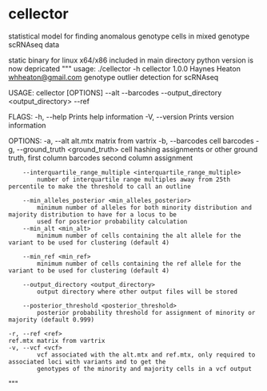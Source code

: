 # cellector
statistical model for finding anomalous genotype cells in mixed genotype scRNAseq data

static binary for linux x64/x86 included in main directory
python version is now depricated
"""
usage: ./cellector -h
cellector 1.0.0
Haynes Heaton <whheaton@gmail.com>
genotype outlier detection for scRNAseq

USAGE:
    cellector [OPTIONS] --alt <alt> --barcodes <barcodes> --output_directory <output_directory> --ref <ref>

FLAGS:
    -h, --help       Prints help information
    -V, --version    Prints version information

OPTIONS:
    -a, --alt <alt>                                                      alt.mtx matrix from vartrix
    -b, --barcodes <barcodes>                                            cell barcodes
    -g, --ground_truth <ground_truth>
            cell hashing assignments or other ground truth, first column barcodes second column assignment

        --interquartile_range_multiple <interquartile_range_multiple>
            number of interquartile range multiples away from 25th percentile to make the threshold to call an outline

        --min_alleles_posterior <min_alleles_posterior>
            minimum number of alleles for both minority distribution and majority distribution to have for a locus to be
            used for posterior probability calculation
        --min_alt <min_alt>
            minimum number of cells containing the alt allele for the variant to be used for clustering (default 4)

        --min_ref <min_ref>
            minimum number of cells containing the ref allele for the variant to be used for clustering (default 4)

        --output_directory <output_directory>
            output directory where other output files will be stored

        --posterior_threshold <posterior_threshold>
            posterior probability threshold for assignment of minority or majority (default 0.999)

    -r, --ref <ref>                                                      ref.mtx matrix from vartrix
    -v, --vcf <vcf>
            vcf associated with the alt.mtx and ref.mtx, only required to associated loci with variants and to get the
            genotypes of the minority and majority cells in a vcf output
"""
